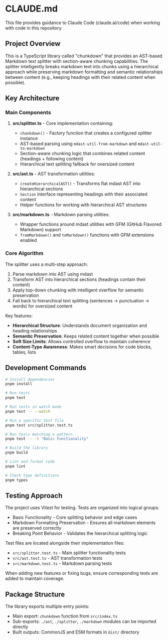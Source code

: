 # CLAUDE.md

This file provides guidance to Claude Code (claude.ai/code) when working with code in this repository.

## Project Overview

This is a TypeScript library called "chunkdown" that provides an AST-based Markdown text splitter with section-aware chunking capabilities. The splitter intelligently breaks markdown text into chunks using a hierarchical approach while preserving markdown formatting and semantic relationships between content (e.g., keeping headings with their related content when possible).

## Key Architecture

### Main Components

1. **src/splitter.ts** - Core implementation containing:
   - `chunkdown()` - Factory function that creates a configured splitter instance
   - AST-based parsing using `mdast-util-from-markdown` and `mdast-util-to-markdown`
   - Section-aware chunking logic that combines related content (headings + following content)
   - Hierarchical text splitting fallback for oversized content

2. **src/ast.ts** - AST transformation utilities:
   - `createHierarchicalAST()` - Transforms flat mdast AST into hierarchical sections
   - `Section` interface representing headings with their associated content
   - Helper functions for working with hierarchical AST structures

3. **src/markdown.ts** - Markdown parsing utilities:
   - Wrapper functions around mdast utilities with GFM (GitHub Flavored Markdown) support
   - `fromMarkdown()` and `toMarkdown()` functions with GFM extensions enabled

### Core Algorithm

The splitter uses a multi-step approach:
1. Parse markdown into AST using mdast
2. Transform AST into hierarchical sections (headings contain their content)
3. Apply top-down chunking with intelligent overflow for semantic preservation
4. Fall back to hierarchical text splitting (sentences → punctuation → words) for oversized content

Key features:
- **Hierarchical Structure**: Understands document organization and heading relationships
- **Semantic Preservation**: Keeps related content together when possible
- **Soft Size Limits**: Allows controlled overflow to maintain coherence
- **Content-Type Awareness**: Makes smart decisions for code blocks, tables, lists

## Development Commands

```bash
# Install dependencies
pnpm install

# Run tests
pnpm test

# Run tests in watch mode
pnpm test -- --watch

# Run a specific test file
pnpm test src/splitter.test.ts

# Run tests matching a pattern
pnpm test -- -t "Basic Functionality"

# Build the library
pnpm build

# Lint and format code
pnpm lint

# Check type definitions
pnpm types
```

## Testing Approach

The project uses Vitest for testing. Tests are organized into logical groups:
- Basic Functionality - Core splitting behavior and edge cases
- Markdown Formatting Preservation - Ensures all markdown elements are preserved correctly
- Breaking Point Behavior - Validates the hierarchical splitting logic

Test files are located alongside their implementation files:
- `src/splitter.test.ts` - Main splitter functionality tests
- `src/ast.test.ts` - AST transformation tests
- `src/markdown.test.ts` - Markdown parsing tests

When adding new features or fixing bugs, ensure corresponding tests are added to maintain coverage.

## Package Structure

The library exports multiple entry points:
- Main export: `chunkdown` function from `src/index.ts`
- Sub-exports: `./ast`, `./splitter`, `./markdown` modules can be imported directly
- Built outputs: CommonJS and ESM formats in `dist/` directory